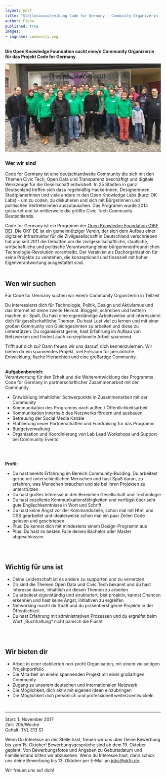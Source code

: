 ```yaml
---
layout: post
title: "Stellenausschreibung Code for Germany - Community Organizerin (m/w)"
author: Fiona
published: true
images:
- imgname: community.png
---
```



<strong>Die Open Knowledge Foundation sucht eine/n Community Organizer/in für das Projekt Code for Germany</strong>

![wikidata](/assets/blog/wikidata.jpg)

<h3>Wer wir sind</h3>

Code for Germany ist eine deutschlandweite Community die sich mit den Themen Civic Tech, Open Data und Transparenz beschäftigt und digitale Werkzeuge für die Gesellschaft entwickelt. In 25 Städten in ganz Deutschland treffen sich dazu regelmäßig Hackerinnen, Designerinnen, Stadtplanerinnen und viele andere in den Open Knowledge Labs (kurz: OK Labs) - um zu coden, zu diskutieren und sich mit Bürgerinnen und politischen Vertreterinnen auszutauschen. 
Das Programm wurde 2014 gestartet und ist mittlerweile die größte Civic Tech Community Deutschlands.
 
Code for Germany ist ein Programm der <a href="https://okfn.de">Open Knowledge Foundation (OKF DE)</a>.
Die OKF DE ist ein gemeinnütziger Verein, der sich dem Aufbau einer digitalen Infrastruktur für die Zivilgesellschaft in Deutschland verschrieben hat und seit 2011 die Debatten um die zivilgesellschaftliche, staatliche, wirtschaftliche und politische Verantwortung einer bürgerinnenfreundlichen Technologie-Revolution vorantreibt. Der Verein ist als Dachorganisation für seine Projekte zu verstehen, die konzeptionell und finanziell mit hoher Eigenverantwortung ausgestattet sind.
<br>
<br>
 
<h2>Wen wir suchen</h2>

Für Code for Germany suchen wir eine/n Community Organizer/in in Teilzeit
 
Du interessierst dich für Technologie, Politik, Design und Aktivismus und das Internet ist deine zweite Heimat. Bloggen, schreiben und twittern machen dir Spaß. Du hast eine eigenständige Arbeitsweise und interessierst dich für gesellschaftliche Themen. Du hast Lust viel zu lernen und mit einer großen Community von Gleichgesinnten zu arbeiten und diese zu unterstützen. Du organisierst gerne, hast Erfahrung im Aufbau von Netzwerken und findest auch konzeptionelle Arbeit spannend. 
 
Trifft auf dich zu? Dann freuen wir uns darauf, dich kennenzulernen. Wir bieten dir ein spannendes Projekt, viel Freiraum für persönliche Entwicklung, flache Hierarchien und eine großartige Community.
 <br><br>

**Aufgabenbereich:** <br>
Verantwortung für den Erhalt und die Weiterentwicklung des Programms Code for Germany in partnerschaftlicher Zusammenarbeit mit der Community.

*	Entwicklung inhaltlicher Schwerpunkte in Zusammenarbeit mit der Community
*	Kommunikation des Programms nach außen / Öffentlichkeitsarbeit
*	Kommunikation innerhalb des Netzwerks fördern und ausbauen 
*	Betreuung der Social Media Kanäle
*	Etablierung neuer Partnerschaften und Fundraising für das Programm 
*	Budgetverwaltung 
*	Organisation und Koordinierung von Lab Lead Workshops und Support bei Community Events
<br>
<br>
 
**Profil:**<br>

*	Du hast bereits Erfahrung im Bereich Community-Building. Du arbeitest gerne mit unterschiedlichen Menschen und hast Spaß daran, zu erfahren, was Menschen brauchen und sie bei ihren Projekten zu unterstützen 
*	Du hast großes Interesse in den Bereichen Gesellschaft und Technologie
*	Du hast exzellente Kommunikationsfähigkeiten und verfügst über sehr gute Englischkenntnisse in Wort und Schrift
*	Du hast keine Angst vor der Kommandozeile, schon mal mit Html und CSS gearbeitet und idealerweise schon mal ein paar Zeilen Code gelesen und geschrieben
*	Plus: Du kennst dich mit mindestens einem Design-Programm aus
*	Plus: Du hast im besten Falle deinen Bachelor oder Master abgeschlossen
<br>
<br>

<h2>Wichtig für uns ist</h2>

*	Deine Leidenschaft ist es andere zu supporten und zu vernetzen
*	Dir sind die Themen Open Data und Civic Tech bekannt und du hast Interesse daran, inhaltlich an diesen Themen zu arbeiten
*	Du arbeitest eigenständig und strukturiert, bist proaktiv, kannst Chancen erkennen und hast keine Angst, Initiativen zu ergreifen
*	Networking macht dir Spaß und du präsentierst gerne Projekte in der Öffentlichkeit
*	Du hast Erfahrung mit administrativen Prozessen und du ergreifst beim Wort „Buchhaltung“ nicht panisch die Flucht
<br>
<br>

<h2>Wir bieten dir</h2>

*	Arbeit in einer etablierten non-profit Organisation, mit einem vielseitigen Projektportfolio
*	Die Mitarbeit an einem spannenden Projekt mit einer großartigen Community
*	Zugang zu unserem deutschen und internationalen Netzwerk
*	Die Möglichkeit, dich aktiv mit eigenen Ideen einzubringen
*	Die Möglichkeit dich persönlich und professionell weiterzuentwickeln
<br>

<hr>

Start: 1. November 2017<br>
Zeit: 20h/Woche<br>
Gehalt: TVL E13 S1<br>

Wenn Du Interesse an der Stelle hast, freuen wir uns über Deine Bewerbung bis zum 15. Oktober! Bewerbungsgespräche sind ab dem 19. Oktober geplant. Von Bewerbungsfotos und Angaben zu Geburtsdatum und Familienstand bitten wir abzusehen. Wenn du Interesse hast, dann schick uns deine Bewerbung bis 13. Oktober per E-Mail an <a href="mailto:jobs@okfn.de">jobs@okfn.de</a>.
 
Wir freuen uns auf dich!
<br>
